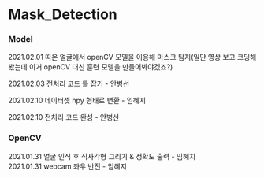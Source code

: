 # Mask_Detection
### Model
2021.02.01 따온 얼굴에서 openCV 모델을 이용해 마스크 탐지(일단 영상 보고 코딩해봤는데 이거 openCV 대신 훈련 모델을 만들어봐야겠죠?)

2021.02.03 전처리 코드 틀 잡기 - 안병선


2021.02.10 데이터셋 npy 형태로 변환 - 임혜지

2021.02.10 전처리 코드 완성 - 안병선
### OpenCV
2021.01.31 얼굴 인식 후 직사각형 그리기 & 정확도 출력 - 임혜지    
2021.01.31 webcam 좌우 반전 - 임혜지
